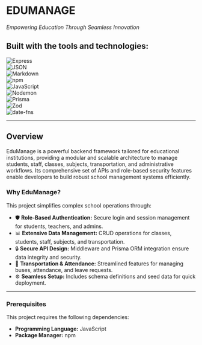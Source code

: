 # EDUMANAGE

*Empowering Education Through Seamless Innovation*

## Built with the tools and technologies:

![Express](https://img.shields.io/badge/Express-black?logo=express&logoColor=white)  
![JSON](https://img.shields.io/badge/JSON-black?logo=json&logoColor=white)  
![Markdown](https://img.shields.io/badge/Markdown-black?logo=markdown&logoColor=white)  
![npm](https://img.shields.io/badge/npm-CB3837?logo=npm&logoColor=white)  
![JavaScript](https://img.shields.io/badge/JavaScript-F7DF1E?logo=javascript&logoColor=black)  
![Nodemon](https://img.shields.io/badge/Nodemon-76D04B?logo=nodemon&logoColor=white)  
![Prisma](https://img.shields.io/badge/Prisma-2D3748?logo=prisma&logoColor=white)  
![Zod](https://img.shields.io/badge/Zod-3E4C8F?logo=zod&logoColor=white)  
![date-fns](https://img.shields.io/badge/date--fns-770C56?logo=date-fns&logoColor=white)

---

## Overview

EduManage is a powerful backend framework tailored for educational institutions, providing a modular and scalable architecture to manage students, staff, classes, subjects, transportation, and administrative workflows. Its comprehensive set of APIs and role-based security features enable developers to build robust school management systems efficiently.

### Why EduManage?

This project simplifies complex school operations through:

- 🛡 **Role-Based Authentication:** Secure login and session management for students, teachers, and admins.  
- 📊 **Extensive Data Management:** CRUD operations for classes, students, staff, subjects, and transportation.  
- 🔒 **Secure API Design:** Middleware and Prisma ORM integration ensure data integrity and security.  
- 🚌 **Transportation & Attendance:** Streamlined features for managing buses, attendance, and leave requests.  
- ⚙ **Seamless Setup:** Includes schema definitions and seed data for quick deployment.  

---

### Prerequisites

This project requires the following dependencies:

- **Programming Language:** JavaScript  
- **Package Manager:** npm  


